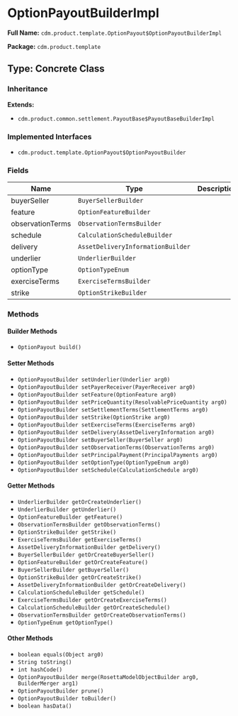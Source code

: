 # OptionPayoutBuilderImpl

**Full Name:** `cdm.product.template.OptionPayout$OptionPayoutBuilderImpl`

**Package:** `cdm.product.template`

## Type: Concrete Class

### Inheritance

**Extends:**
- `cdm.product.common.settlement.PayoutBase$PayoutBaseBuilderImpl`

### Implemented Interfaces

- `cdm.product.template.OptionPayout$OptionPayoutBuilder`

### Fields

| Name | Type | Description |
|------|------|-------------|
| buyerSeller | `BuyerSellerBuilder` |  |
| feature | `OptionFeatureBuilder` |  |
| observationTerms | `ObservationTermsBuilder` |  |
| schedule | `CalculationScheduleBuilder` |  |
| delivery | `AssetDeliveryInformationBuilder` |  |
| underlier | `UnderlierBuilder` |  |
| optionType | `OptionTypeEnum` |  |
| exerciseTerms | `ExerciseTermsBuilder` |  |
| strike | `OptionStrikeBuilder` |  |

### Methods

#### Builder Methods

- `OptionPayout build()`

#### Setter Methods

- `OptionPayoutBuilder setUnderlier(Underlier arg0)`
- `OptionPayoutBuilder setPayerReceiver(PayerReceiver arg0)`
- `OptionPayoutBuilder setFeature(OptionFeature arg0)`
- `OptionPayoutBuilder setPriceQuantity(ResolvablePriceQuantity arg0)`
- `OptionPayoutBuilder setSettlementTerms(SettlementTerms arg0)`
- `OptionPayoutBuilder setStrike(OptionStrike arg0)`
- `OptionPayoutBuilder setExerciseTerms(ExerciseTerms arg0)`
- `OptionPayoutBuilder setDelivery(AssetDeliveryInformation arg0)`
- `OptionPayoutBuilder setBuyerSeller(BuyerSeller arg0)`
- `OptionPayoutBuilder setObservationTerms(ObservationTerms arg0)`
- `OptionPayoutBuilder setPrincipalPayment(PrincipalPayments arg0)`
- `OptionPayoutBuilder setOptionType(OptionTypeEnum arg0)`
- `OptionPayoutBuilder setSchedule(CalculationSchedule arg0)`

#### Getter Methods

- `UnderlierBuilder getOrCreateUnderlier()`
- `UnderlierBuilder getUnderlier()`
- `OptionFeatureBuilder getFeature()`
- `ObservationTermsBuilder getObservationTerms()`
- `OptionStrikeBuilder getStrike()`
- `ExerciseTermsBuilder getExerciseTerms()`
- `AssetDeliveryInformationBuilder getDelivery()`
- `BuyerSellerBuilder getOrCreateBuyerSeller()`
- `OptionFeatureBuilder getOrCreateFeature()`
- `BuyerSellerBuilder getBuyerSeller()`
- `OptionStrikeBuilder getOrCreateStrike()`
- `AssetDeliveryInformationBuilder getOrCreateDelivery()`
- `CalculationScheduleBuilder getSchedule()`
- `ExerciseTermsBuilder getOrCreateExerciseTerms()`
- `CalculationScheduleBuilder getOrCreateSchedule()`
- `ObservationTermsBuilder getOrCreateObservationTerms()`
- `OptionTypeEnum getOptionType()`

#### Other Methods

- `boolean equals(Object arg0)`
- `String toString()`
- `int hashCode()`
- `OptionPayoutBuilder merge(RosettaModelObjectBuilder arg0, BuilderMerger arg1)`
- `OptionPayoutBuilder prune()`
- `OptionPayoutBuilder toBuilder()`
- `boolean hasData()`

